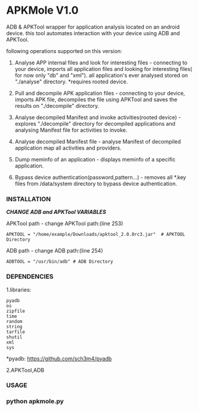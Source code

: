 APKMole V1.0
============

ADB &amp; APKTool wrapper for application analysis located on an android device.
this tool automates interaction with your device using ADB and APKTool.

following operations supported on this version:

1. Analyse APP internal files and look for interesting files -
connecting to your device, imports all application files and looking for interesting files( for now only "db" and "xml").
all application's ever analysed stored on "./analyse" directory.
*requires rooted device.

2. Pull and decompile APK application files -
connecting to your device, imports APK file, decompiles the file using APKTool and saves the results on "./decompile" directory.

3. Analyse decompiled Manifest and invoke activities(rooted device) -
explores "./decompile" directory for decompiled applications and analysing Manifest file for activities to invoke.

4. Analyse decompiled Manifest file - analyse Manifest of decompiled application map all activities and providers.

5. Dump meminfo of an application -
displays meminfo of a specific application.

6. Bypass device authentication(password,pattern...) -
removes all *.key files from /data/system directory to bypass device authentication.


<h3>INSTALLATION</h3>

*******CHANGE ADB and APKTool VARIABLES*******

APKTool path - change APKTool path:(line 253)

	APKTOOL = "/home/example/Downloads/apktool_2.0.0rc3.jar"  # APKTOOL Directory
	
ADB path - change ADB path:(line 254)

	ADBTOOL = "/usr/bin/adb" # ADB Directory

	
	
<h3>DEPENDENCIES</h3>

1.libraries:

	pyadb
	os
	zipfile
	time
	random
	string
	tarfile
	shutil
	xml
	sys

*pyadb: https://github.com/sch3m4/pyadb

2.APKTool,ADB

<h3>USAGE<h3>

python apkmole.py


